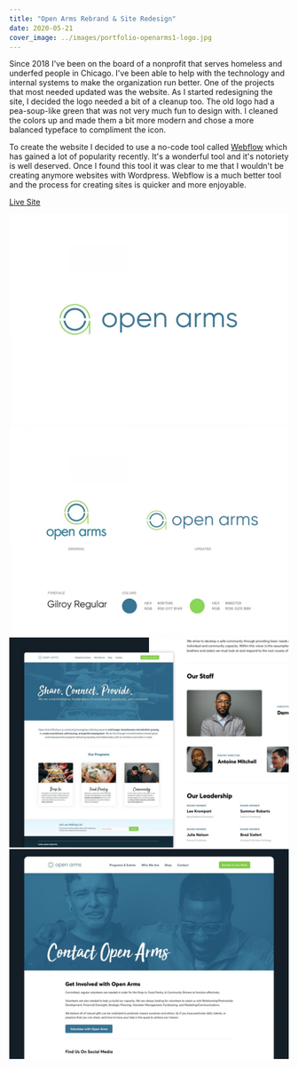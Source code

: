 ```yaml
---
title: "Open Arms Rebrand & Site Redesign"
date: 2020-05-21
cover_image: ../images/portfolio-openarms1-logo.jpg
---
```


Since 2018 I've been on the board of a nonprofit that serves homeless and underfed people in Chicago. I've been able to help with the technology and internal systems to make the organization run better. One of the projects that most needed updated was the website. As I started redesigning the site, I decided the logo needed a bit of a cleanup too. The old logo had a pea-soup-like green that was not very much fun to design with. I cleaned the colors up and made them a bit more modern and chose a more balanced typeface to compliment the icon.

To create the website I decided to use a no-code tool called [Webflow](https://webflow.com/) which has gained a lot of popularity recently. It's a wonderful tool and it's notoriety is well deserved. Once I found this tool it was clear to me that I wouldn't be creating anymore websites with Wordpress. Webflow is a much better tool and the process for creating sites is quicker and more enjoyable.

<a class="btn btn-outline-dark mb-32" target="_blank" href="https://www.openarmsministry.org/">Live Site</a>

![New logo mockup for Open Arms Ministry](../images/portfolio-openarms1-logo.jpg)
![Updated logo and branding for Open Arms Ministry](../images/portfolio-openarms2-logo.jpg)
![Screenshot of the Open Arms Ministry website redesign](../images/portfolio-openarms1.jpg)
![Screenshot of the Open Arms Ministry website redesign](../images/portfolio-openarms2.jpg)